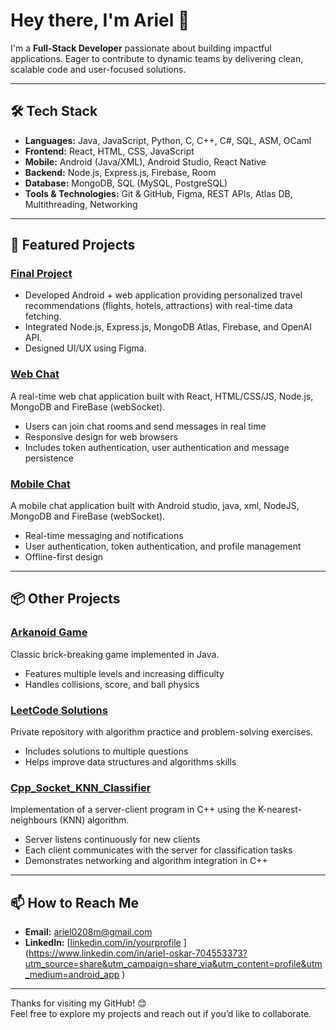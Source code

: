 # Hey there, I'm Ariel 👋

I'm a **Full-Stack Developer** passionate about building impactful applications. Eager to contribute to dynamic teams by delivering clean, scalable code and user-focused solutions.

---

## 🛠 Tech Stack
- **Languages:** Java, JavaScript, Python, C, C++, C#, SQL, ASM, OCaml
- **Frontend:** React, HTML, CSS, JavaScript
- **Mobile:** Android (Java/XML), Android Studio, React Native 
- **Backend:** Node.js, Express.js, Firebase, Room
- **Database:** MongoDB, SQL (MySQL, PostgreSQL) 
- **Tools & Technologies:** Git & GitHub, Figma, REST APIs, Atlas DB, Multithreading, Networking 

---

## 🚀 Featured Projects

### [Final Project](https://github.com/56bar56/finalProject)
- Developed Android + web application providing personalized travel recommendations (flights, hotels, attractions) with real-time data fetching.
- Integrated Node.js, Express.js, MongoDB Atlas, Firebase, and OpenAI API.
- Designed UI/UX using Figma.

### [Web Chat](https://github.com/56bar56/ChatWeb)
A real-time web chat application built with React, HTML/CSS/JS, Node.js, MongoDB and FireBase (webSocket).  
- Users can join chat rooms and send messages in real time
- Responsive design for web browsers  
- Includes token authentication, user authentication and message persistence  

### [Mobile Chat](https://github.com/56bar56/ChatApp)
A mobile chat application built with Android studio, java, xml, NodeJS, MongoDB and FireBase (webSocket).  
- Real-time messaging and notifications  
- User authentication, token authentication, and profile management
- Offline-first design


---

## 📦 Other Projects

### [Arkanoid Game](https://github.com/56bar56/Arkanoid)
Classic brick-breaking game implemented in Java.  
- Features multiple levels and increasing difficulty  
- Handles collisions, score, and ball physics  

### [LeetCode Solutions](https://github.com/ArielOscar99/LeetCode)
Private repository with algorithm practice and problem-solving exercises.  
- Includes solutions to multiple questions  
- Helps improve data structures and algorithms skills  

### [Cpp_Socket_KNN_Classifier](https://github.com/56bar56/Cpp_Socket_KNN_Classifier)
Implementation of a server-client program in C++ using the K-nearest-neighbours (KNN) algorithm.  
- Server listens continuously for new clients  
- Each client communicates with the server for classification tasks  
- Demonstrates networking and algorithm integration in C++  

---

## 📫 How to Reach Me
- **Email:** ariel0208m@gmail.com 
- **LinkedIn:** [[linkedin.com/in/yourprofile](https://linkedin.com/in/yourprofile)  ](https://www.linkedin.com/in/ariel-oskar-704553373?utm_source=share&utm_campaign=share_via&utm_content=profile&utm_medium=android_app )

---

Thanks for visiting my GitHub! 😊  
Feel free to explore my projects and reach out if you’d like to collaborate.
